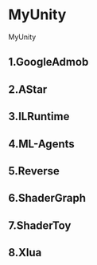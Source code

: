 # MyUnity
MyUnity

## 1.GoogleAdmob
## 2.AStar
## 3.ILRuntime
## 4.ML-Agents
## 5.Reverse
## 6.ShaderGraph
## 7.ShaderToy
## 8.Xlua
